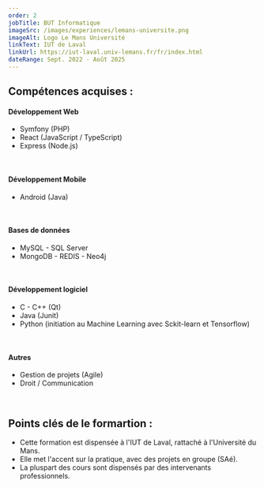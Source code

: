 ```yaml
---
order: 2
jobTitle: BUT Informatique
imageSrc: /images/experiences/lemans-universite.png
imageAlt: Logo Le Mans Université
linkText: IUT de Laval
linkUrl: https://iut-laval.univ-lemans.fr/fr/index.html
dateRange: Sept. 2022 - Août 2025
---
```


## Compétences acquises :


#### Développement Web

- Symfony (PHP)
- React (JavaScript / TypeScript)
- Express (Node.js)

<br>

#### Développement Mobile

- Android (Java)

<br>

#### Bases de données

- MySQL - SQL Server
- MongoDB - REDIS - Neo4j

<br>

#### Développement logiciel

- C - C++ (Qt)
- Java (Junit)
- Python (initiation au Machine Learning avec Sckit-learn et Tensorflow)

<br>

#### Autres

- Gestion de projets (Agile)
- Droit / Communication

<br>

## Points clés de le formartion :

- Cette formation est dispensée à l'IUT de Laval, rattaché à l'Université du Mans.
- Elle met l'accent sur la pratique, avec des projets en groupe (SAé).
- La pluspart des cours sont dispensés par des intervenants professionnels.